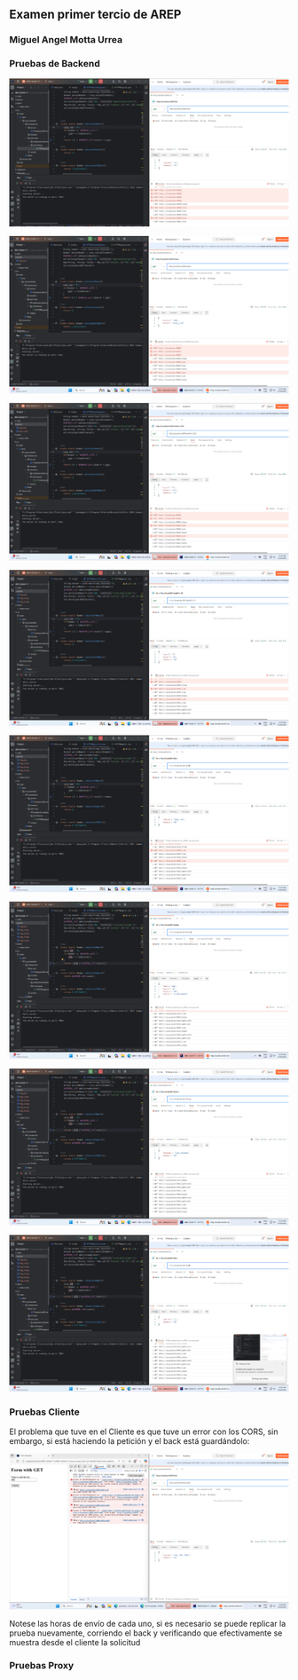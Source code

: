 ## Examen primer tercio de AREP

### Miguel Angel Motta Urrea

### Pruebas de Backend
![](AREP-EXAM-T1/assets/img.png)

![](AREP-EXAM-T1/assets/img_1.png)

![](AREP-EXAM-T1/assets/img_2.png)

![](AREP-EXAM-T1/assets/img_3.png)

![](AREP-EXAM-T1/assets/img_4.png)

![](AREP-EXAM-T1/assets/img_5.png)

![](AREP-EXAM-T1/assets/img_6.png)

![](AREP-EXAM-T1/assets/img_7.png)


###  Pruebas Cliente

El  problema que tuve en el Cliente es que tuve un error con los CORS,
sin embargo, si está haciendo la petición y el back está guardándolo:

![](AREP-EXAM-T1/assets/img_8.png)

Notese las horas de envío de cada uno, si es necesario se puede replicar la prueba nuevamente, corriendo el 
back y verificando que efectivamente se muestra desde el cliente la solicitud


### Pruebas Proxy

